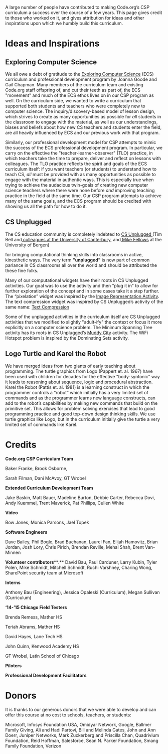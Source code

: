 A large number of people have contributed to making Code.org’s CSP curriculum a success over the course of a few years.  This page gives credit to those who worked on it, and gives attribution for ideas and other inspirations upon which we humbly build this curriculum.

# Ideas and Inspirations


## Exploring Computer Science

We all owe a debt of gratitude to the [Exploring Computer Science](http://exploringcs.org) (ECS) curriculum and professional development program by Joanna Goode and Gail Chapman. Many members of the curriculum team and existing Code.org staff offspring of, and cut their teeth as part of, the ECS "movement" and much of the ECS ethos lives on in our CSP program as well.  On the curriculum side, we wanted to write a curriculum that supported both students and teachers who were completely new to computer science.  The inquiry/discovery-based model of lesson design, which strives to create as many opportunities as possible for *all* students in the classroom to engage with the material, as well as our understandings, biases and beliefs about how new CS teachers and students enter the field, are all heavily influenced by ECS and our previous work with that program. 

Similarly, our professional development model for CSP attempts to mimic the success of the ECS professional development program.  In particular, we carry on the effective the "teacher-learner-observer" (TLO) practice, in which teachers take the time to prepare, deliver and reflect on lessons with colleagues. The TLO practice reflects the spirit and goals of the ECS curriculum itself: if you want teachers (or students) to understand how to teach CS, *all* must be provided with as many opportunities as possible to engage with the material in authentic ways.  This is especially true when trying to achieve the audacious twin-goals of creating new computer science teachers where there were none before *and* improving teaching practice in the field at the same time.  Our CSP program attempts to achieve many of the same goals, and the ECS program should be credited with showing us all the path for how to do it.

## CS Unplugged

The CS education community is completely indebted to [CS Unplugged ](http://csunplugged.org/about/) (Tim Bell and[ colleagues at the University of Canterbury](http://www.csse.canterbury.ac.nz/research/RG/CSE/), and[ Mike Fellows](http://www.mrfellows.net/) at the University of Bergen)

 for bringing computational thinking skills into classrooms in active, kinesthetic ways.  The very term **"unplugged"** is now part of common parlance in CS classrooms all over the world and should be attributed the these fine folks. 

Many of our computational widgets have their roots in CS Unplugged activities. Our goal was to use the activity and then "plug it in" to allow for further exploration of the concept and in some cases take it a step further. The “pixelation” widget was inspired by the [Image Representation Activity](http://csunplugged.org/image-representation/). The text compression widget was inspired by CS Unplugged’s activity of the same name: [Text Compression ](http://csunplugged.org/text-compression/)

Some of the unplugged activities in the curriculum itself are CS Unplugged activities that we modified to slightly "adult-ify" the context or focus it more explicitly on a computer science problem.  The Minimum Spanning Tree activity has its roots in CS Unplugged’s [Muddy City](http://csunplugged.org/minimal-spanning-trees/) activity.  The WiFi Hotspot problem is inspired by the Dominating Sets activity. 

## Logo Turtle and Karel the Robot

We have merged ideas from two giants of early teaching about programming.  The turtle graphics from Logo (Pappert et. al. 1967) have been used with children for decades for the effective "body-syntonic" way it leads to reasoning about sequence, logic and procedural abstraction.  Karel the Robot (Pattis et. al. 1981) is a learning construct in which the programmer controls a “robot” which initially has a very limited set of commands and as the programmer learns new language constructs, can add to the robot’s capabilities by making new commands that build on the primitive set.  This allows for problem solving exercises that lead to good programming practice and good top-down design thinking skills. We use turtle graphics like Logo, but in the curriculum initially give the turtle a very limited set of commands like Karel.  

# Credits

**Code.org CSP Curriculum Team**

Baker Franke, Brook Osborne,

Sarah Filman, Dani McAvoy, GT Wrobel

**Extended Curriculum Development Team**

Jake Baskin, Matt Bauer,  Madeline Burton, Debbie Carter, Rebecca Dovi,  Andy Kuemmel, Trent Maverick, Pat Phillips, Cullen White

**Video**

Bow Jones, Monica Parsons, Jael Topek 

**Software Engineers**

Dave Bailey, Phil Bogle, Brad Buchanan, Laurel Fan, Elijah Hamovitz, Brian Jordan, Josh Lory, Chris Pirich, Brendan Reville, Mehal Shah, Brent Van-Minnen

**Volunteer contributors****_:_** David Bau, Paul Carduner, Larry Kubin, Tyler Polen, Mike Schmidt, Mitchell Schmidt, Ruchi Varshney, Charing Wong, SharePoint security team at Microsoft

**Interns**

Anthony Bau (Engineering), Jessica Opaleski (Curriculum), Megan Sullivan (Curriculum) 

**‘14-’15 Chicago Field Testers**

Brenda Remess, Mather HS

Teriah Abrams, Mather HS

David Hayes, Lane Tech HS

John Quinn, Kenwood Academy HS

GT Wrobel, Latin School of Chicago

**Piloters**

**Professional Development Facilitators**

# Donors

It is thanks to our generous donors that we were able to develop and can offer this course at no cost to schools, teachers, or students:

Microsoft, Infosys Foundation USA, Omidyar Network, Google, Ballmer Family Giving, Ali and Hadi Partovi, Bill and Melinda Gates, John and Ann Doerr, Juniper Networks, Mark Zuckerberg and Priscilla Chan, Quadrivium Foundation, Reid Hoffman, Salesforce, Sean N. Parker Foundation, Smang Family Foundation, Verizon

